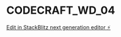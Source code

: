 # CODECRAFT_WD_04

[Edit in StackBlitz next generation editor ⚡️](https://stackblitz.com/~/github.com/prakasham7/CODECRAFT_WD_04)